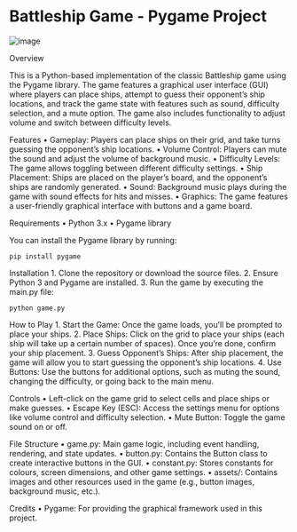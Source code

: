 # **Battleship Game - Pygame Project**

![image](https://github.com/user-attachments/assets/0ccb510e-fe6e-4cbf-b3d0-c860bb097469)

Overview

This is a Python-based implementation of the classic Battleship game using the Pygame library. The game features a graphical user interface (GUI) where players can place ships, attempt to guess their opponent’s ship locations, and track the game state with features such as sound, difficulty selection, and a mute option. The game also includes functionality to adjust volume and switch between difficulty levels.

Features
	•	Gameplay: Players can place ships on their grid, and take turns guessing the opponent’s ship locations.
	•	Volume Control: Players can mute the sound and adjust the volume of background music.
	•	Difficulty Levels: The game allows toggling between different difficulty settings.
	•	Ship Placement: Ships are placed on the player’s board, and the opponent’s ships are randomly generated.
	•	Sound: Background music plays during the game with sound effects for hits and misses.
	•	Graphics: The game features a user-friendly graphical interface with buttons and a game board.

Requirements
	•	Python 3.x
	•	Pygame library

You can install the Pygame library by running:

```pip install pygame```

Installation
	1.	Clone the repository or download the source files.
	2.	Ensure Python 3 and Pygame are installed.
	3.	Run the game by executing the main.py file:

```python game.py```

How to Play
	1.	Start the Game: Once the game loads, you’ll be prompted to place your ships.
	2.	Place Ships: Click on the grid to place your ships (each ship will take up a certain number of spaces). Once you’re done, confirm your ship placement.
	3.	Guess Opponent’s Ships: After ship placement, the game will allow you to start guessing the opponent’s ship locations.
	4.	Use Buttons: Use the buttons for additional options, such as muting the sound, changing the difficulty, or going back to the main menu.

Controls
	•	Left-click on the game grid to select cells and place ships or make guesses.
	•	Escape Key (ESC): Access the settings menu for options like volume control and difficulty selection.
	•	Mute Button: Toggle the game sound on or off.

File Structure
	•	game.py: Main game logic, including event handling, rendering, and state updates.
	•	button.py: Contains the Button class to create interactive buttons in the GUI.
	•	constant.py: Stores constants for colours, screen dimensions, and other game settings.
	•	assets/: Contains images and other resources used in the game (e.g., button images, background music, etc.).

Credits
	•	Pygame: For providing the graphical framework used in this project.
